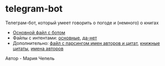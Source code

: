 # telegram-bot
Телеграм-бот, который умеет говорить о погоде и (немного) о книгах

- [Основной файл с ботом](https://github.com/piratesdragon/telegram-bot/blob/901cc5f4fc4b2a41ca2143861e535e278cb599bf/telegram_bot_final.ipynb) 
- Файлы с интентами: [основные](https://github.com/piratesdragon/telegram-bot/blob/901cc5f4fc4b2a41ca2143861e535e278cb599bf/intents.json), [да-нет](https://github.com/piratesdragon/telegram-bot/blob/main/my_intents.json)
- Дополнительно: [файл с парсингом имен авторов и цитат](https://github.com/piratesdragon/telegram-bot/blob/3726b3cdf1fe985713a11f5c047eb6d9661144e2/parsing_of_quotes_and_authors.ipynb), [книжные цитаты](https://github.com/piratesdragon/telegram-bot/blob/3726b3cdf1fe985713a11f5c047eb6d9661144e2/quotes_reading.txt), [имена авторов](https://github.com/piratesdragon/telegram-bot/blob/3726b3cdf1fe985713a11f5c047eb6d9661144e2/authors_surnames.txt)

Автор - Мария Чепель
